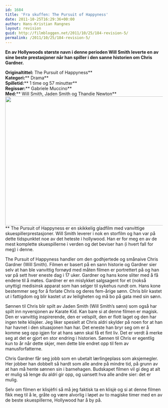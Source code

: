 ```yaml
---
id: 1684
title: 'Fra skuffen: The Pursuit of Happyness'
date: 2011-10-25T16:29:36+00:00
author: Hans-Kristian Rangnes
layout: revision
guid: http://filmbloggen.net/2011/10/25/184-revision-5/
permalink: /2011/10/25/184-revision-5/
---
```

**En av Hollywoods største navn i denne perioden Will Smith leverte en av sine beste prestasjoner når han spiller i den sanne historien om Chris Gardner.<!--more-->**

**Originaltittel:** The Pursuit of Happyness**  
**Kategori:**** Drama**  
**Spilletid:**** 1 time og 57 minutter**  
**Regissør:**** Gabriele Muccino**  
**Med:**** Will Smith, Jaden Smith og Thandie Newton**  
[<img class="alignnone size-large wp-image-185" src="http://filmbloggen.net/wp-content/uploads//2011/04/pursuit-1024x682.jpg" alt="" width="620" height="412" />](http://filmbloggen.net/wp-content/uploads//2011/04/pursuit.jpg)  
** The Pursuit of Happyness er en skikkelig gladfilm med vanvittige skuespillerprestasjoner. Will Smith leverer i nok en storfilm og han var på dette tidspunktet noe av det heteste i hollywood. Han er for meg en av de mest komplette skuespillerne i verden og det beviser han (i hvert fall for meg) i denne.

The Pursuit of Happyness handler om den godhjertede og smånaive Chris Gardner (Will Smith). Filmen er basert på en sann historie og Gardner sier selv at han ble vanvittig fornøyd med måten filmen er portrettert på og han var på sett hver eneste dag i 17 uker. Gardner og hans kone sliter med å få endene til å møtes. Gardner er en mislykket salgsagent for et (nokså unyttig) medisinsk apparat som han selger til sykehus rundt om. Hans kone bestemmer seg for å forlate Chris og deres fem-årige sønn. Chris blir kastet ut i fattigdom og blir kastet ut av leiligheten og må bo på gata med sin sønn.

Sønnen til Chris blir spilt av Jaden Smith (Will Smith&#8217;s sønn) som også har spilt inn nyversjonen av Karate Kid. Kan bare si at denne filmen er magisk. Den er vanvittig inspirerende, den er velspilt, den er flott laget og den har ingen teite klisjèer. Jeg liker spesielt at Chris aldri skylder på noen for at han har havnet i den situasjonen han har. Det eneste han bryr seg om er å komme seg opp igjen for at hans sønn skal få et fint liv. Det er verdt å merke seg at det er gjort en stor endring i historien. Sønnen til Chris er egentlig kun to år når dette skjer, men dette ble endret opp til fem av manusforfatterne.

Chris Gardner får seg jobb som en ubetalt lærlingeplass som aksjemegler. Her jobber han dobbelt så hardt som alle andre på mindre tid, på grunn av at han må hente sønnen sin i barnehagen. Budskapet filmen vil gi deg at alt er mulig så lenge du aldri gir opp, og uansett hva alle andre sier: det er mulig.

Selv om filmen er klisjèfri så må jeg faktisk ta en klisjè og si at denne filmen fikk meg til å le, gråte og være alvorlig i løpet av to magiske timer med en av de beste skuespillerne, Hollywood har å by på.